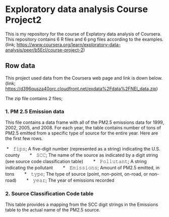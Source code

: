 # Exploratory data analysis Course Project2
This is my repository for the course of Explatory data analysis of Coursera.
This repository contains 6 R files and 6 png files according to the examples.
(link; https://www.coursera.org/learn/exploratory-data-analysis/peer/b5Ecl/course-project-2)

## Row data
This project used data from the Coursera web page and link is down below.
(link; https://d396qusza40orc.cloudfront.net/exdata%2Fdata%2FNEI_data.zip)

The zip file contains 2 files;
### 1. PM 2.5 Emission data
This file contains a data frame with all of the PM2.5 emissions data for 1999, 2002, 2005, and 2008. For each year, the table contains number of tons of PM2.5 emitted from a specific type of source for the entire year. Here are the first few rows.

  *　𝚏𝚒𝚙𝚜; A five-digit number (represented as a string) indicating the U.S. county　　
  *　𝚂𝙲𝙲; The name of the source as indicated by a digit string (see source code classification table)　　
  *　𝙿𝚘𝚕𝚕𝚞𝚝𝚊𝚗𝚝; A string indicating the pollutant　　
  *　𝙴𝚖𝚒𝚜𝚜𝚒𝚘𝚗𝚜; Amount of PM2.5 emitted, in tons　　
  *　𝚝𝚢𝚙𝚎; The type of source (point, non-point, on-road, or non-road)　　
  *　𝚢𝚎𝚊𝚛; The year of emissions recorded　　
  
### 2. Source Classification Code table
This table provides a mapping from the SCC digit strings in the Emissions table to the actual name of the PM2.5 source.

